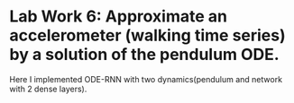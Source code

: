 # Lab Work 6: Approximate an accelerometer (walking time series) by a solution of the pendulum ODE.

Here I implemented ODE-RNN with two dynamics(pendulum and network with 2 dense layers).
